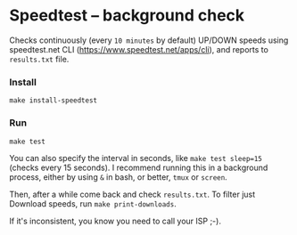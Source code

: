 # Speedtest – background check

Checks continuously (every `10 minutes` by default) UP/DOWN speeds using speedtest.net CLI (https://www.speedtest.net/apps/cli), and reports to `results.txt` file.

### Install

```
make install-speedtest
```

### Run

```
make test
```

You can also specify the interval in seconds, like `make test sleep=15` (checks every 15 seconds). I recommend running this in a background process, either by using `&` in bash, or better, `tmux` or `screen`.

Then, after a while come back and check `results.txt`. To filter just Download speeds, run `make print-downloads`.

If it's inconsistent, you know you need to call your ISP ;-).


